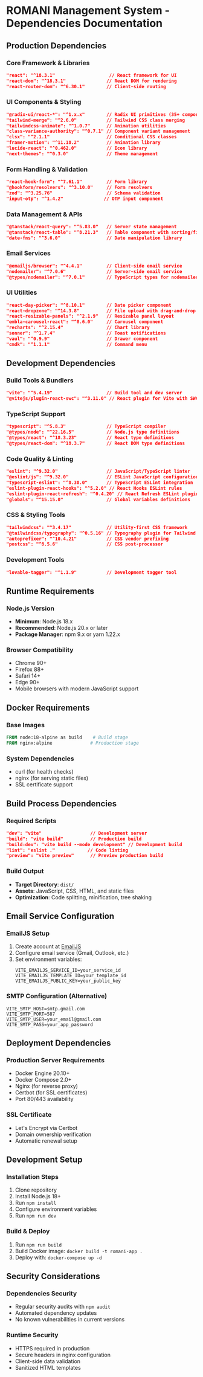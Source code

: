 # ROMANI Management System - Dependencies Documentation

## Production Dependencies

### Core Framework & Libraries
```json
"react": "^18.3.1"                    // React framework for UI
"react-dom": "^18.3.1"               // React DOM for rendering
"react-router-dom": "^6.30.1"        // Client-side routing
```

### UI Components & Styling
```json
"@radix-ui/react-*": "^1.x.x"        // Radix UI primitives (35+ components)
"tailwind-merge": "^2.6.0"           // Tailwind CSS class merging
"tailwindcss-animate": "^1.0.7"      // Animation utilities
"class-variance-authority": "^0.7.1" // Component variant management
"clsx": "^2.1.1"                     // Conditional CSS classes
"framer-motion": "^11.18.2"          // Animation library
"lucide-react": "^0.462.0"           // Icon library
"next-themes": "^0.3.0"              // Theme management
```

### Form Handling & Validation
```json
"react-hook-form": "^7.61.1"         // Form library
"@hookform/resolvers": "^3.10.0"     // Form resolvers
"zod": "^3.25.76"                    // Schema validation
"input-otp": "^1.4.2"               // OTP input component
```

### Data Management & APIs
```json
"@tanstack/react-query": "^5.83.0"   // Server state management
"@tanstack/react-table": "^8.21.3"   // Table component with sorting/filtering
"date-fns": "^3.6.0"                 // Date manipulation library
```

### Email Services
```json
"@emailjs/browser": "^4.4.1"         // Client-side email service
"nodemailer": "^7.0.6"               // Server-side email service
"@types/nodemailer": "^7.0.1"        // TypeScript types for nodemailer
```

### UI Utilities
```json
"react-day-picker": "^8.10.1"        // Date picker component
"react-dropzone": "^14.3.8"          // File upload with drag-and-drop
"react-resizable-panels": "^2.1.9"   // Resizable panel layout
"embla-carousel-react": "^8.6.0"     // Carousel component
"recharts": "^2.15.4"                // Chart library
"sonner": "^1.7.4"                   // Toast notifications
"vaul": "^0.9.9"                     // Drawer component
"cmdk": "^1.1.1"                     // Command menu
```

## Development Dependencies

### Build Tools & Bundlers
```json
"vite": "^5.4.19"                    // Build tool and dev server
"@vitejs/plugin-react-swc": "^3.11.0" // React plugin for Vite with SWC
```

### TypeScript Support
```json
"typescript": "^5.8.3"               // TypeScript compiler
"@types/node": "^22.16.5"            // Node.js type definitions
"@types/react": "^18.3.23"           // React type definitions
"@types/react-dom": "^18.3.7"        // React DOM type definitions
```

### Code Quality & Linting
```json
"eslint": "^9.32.0"                  // JavaScript/TypeScript linter
"@eslint/js": "^9.32.0"              // ESLint JavaScript configuration
"typescript-eslint": "^8.38.0"       // TypeScript ESLint integration
"eslint-plugin-react-hooks": "^5.2.0" // React Hooks ESLint rules
"eslint-plugin-react-refresh": "^0.4.20" // React Refresh ESLint plugin
"globals": "^15.15.0"                // Global variables definitions
```

### CSS & Styling Tools
```json
"tailwindcss": "^3.4.17"             // Utility-first CSS framework
"@tailwindcss/typography": "^0.5.16" // Typography plugin for Tailwind
"autoprefixer": "^10.4.21"           // CSS vendor prefixing
"postcss": "^8.5.6"                  // CSS post-processor
```

### Development Tools
```json
"lovable-tagger": "^1.1.9"           // Development tagger tool
```

## Runtime Requirements

### Node.js Version
- **Minimum**: Node.js 18.x
- **Recommended**: Node.js 20.x or later
- **Package Manager**: npm 9.x or yarn 1.22.x

### Browser Compatibility
- Chrome 90+
- Firefox 88+
- Safari 14+
- Edge 90+
- Mobile browsers with modern JavaScript support

## Docker Requirements

### Base Images
```dockerfile
FROM node:18-alpine as build    # Build stage
FROM nginx:alpine              # Production stage
```

### System Dependencies
- curl (for health checks)
- nginx (for serving static files)
- SSL certificate support

## Build Process Dependencies

### Required Scripts
```json
"dev": "vite"                  // Development server
"build": "vite build"          // Production build
"build:dev": "vite build --mode development" // Development build
"lint": "eslint ."            // Code linting
"preview": "vite preview"      // Preview production build
```

### Build Output
- **Target Directory**: `dist/`
- **Assets**: JavaScript, CSS, HTML, and static files
- **Optimization**: Code splitting, minification, tree shaking

## Email Service Configuration

### EmailJS Setup
1. Create account at [EmailJS](https://www.emailjs.com/)
2. Configure email service (Gmail, Outlook, etc.)
3. Set environment variables:
   ```
   VITE_EMAILJS_SERVICE_ID=your_service_id
   VITE_EMAILJS_TEMPLATE_ID=your_template_id
   VITE_EMAILJS_PUBLIC_KEY=your_public_key
   ```

### SMTP Configuration (Alternative)
```
VITE_SMTP_HOST=smtp.gmail.com
VITE_SMTP_PORT=587
VITE_SMTP_USER=your_email@gmail.com
VITE_SMTP_PASS=your_app_password
```

## Deployment Dependencies

### Production Server Requirements
- Docker Engine 20.10+
- Docker Compose 2.0+
- Nginx (for reverse proxy)
- Certbot (for SSL certificates)
- Port 80/443 availability

### SSL Certificate
- Let's Encrypt via Certbot
- Domain ownership verification
- Automatic renewal setup

## Development Setup

### Installation Steps
1. Clone repository
2. Install Node.js 18+
3. Run `npm install`
4. Configure environment variables
5. Run `npm run dev`

### Build & Deploy
1. Run `npm run build`
2. Build Docker image: `docker build -t romani-app .`
3. Deploy with: `docker-compose up -d`

## Security Considerations

### Dependencies Security
- Regular security audits with `npm audit`
- Automated dependency updates
- No known vulnerabilities in current versions

### Runtime Security
- HTTPS required in production
- Secure headers in nginx configuration
- Client-side data validation
- Sanitized HTML templates